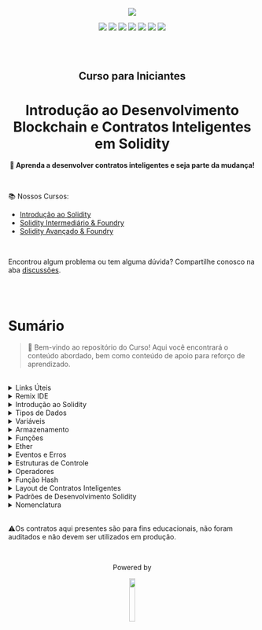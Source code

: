 <p align="center">
  <img src="https://blogger.googleusercontent.com/img/a/AVvXsEjUWPyYTDpJuajmaMWwVL235t05jfFd_jkUKR6N0ZKvhqpd6jhPwmFY-d5gCuFzThgvVrTg2mFce0l2GqxyrsXlyb8x6Cs-i7OdCuiQWDiI23n8sMH8b0e0ypL-gLx_6fXoUNtQ7eA30JlhUSM2M0x0aowilfSj1ORA40QYcLF2hj2kFScWIu2DLvAcCAw=s16000">
</p>

<p align="center">
  <a href="https://linktree.com/77innovationlabs" target="_blank"><img src="https://img.shields.io/badge/linktree-5b5b5b?style=for-the-badge&logo=linktree&logoColor=white" target="_blank"></a>
  <a href="https://www.linkedin.com/company/77innovationlabs/" target="_blank"><img src="https://img.shields.io/badge/-LinkedIn-3090E6?style=for-the-badge&logo=linkedin&logoColor=white" target="_blank"></a>
  <a href="https://www.77innovationlabs.com/" target="_blank"><img src="https://img.shields.io/badge/website-262262?style=for-the-badge&logo=www&logoColor=white"></a>
  <a href="https://www.instagram.com/77innovationlabs" target="_blank"><img src="https://img.shields.io/badge/instagram-5b5b5b?style=for-the-badge&logo=instagram&logoColor=white"></a>
  <a href="https://x.com/77innovationlab" target="_blank"><img src="https://img.shields.io/badge/x-3090E6?style=for-the-badge&logoColor=white"></a>
  <a href="https://discord.gg/H2UpdzbbRJ" target="_blank"><img src="https://img.shields.io/badge/discord-262262?style=for-the-badge&logo=discord&logoColor=white"></a>
  <a href="https://tiktok.com/@77innovationlabs" target="_blank"><img src="https://img.shields.io/badge/tiktok-5b5b5b?style=for-the-badge&logo=tiktok&logoColor=white"></a>
</p>

</br>
</br>

<div align="center">
<h2> 
  Curso para Iniciantes
</h2>

<h1>
  Introdução ao Desenvolvimento Blockchain e Contratos Inteligentes em Solidity
</h1>

<p align="center"><strong> 🚀 Aprenda a desenvolver contratos inteligentes e seja parte da mudança!</strong></p>

</div>

<br/>

📚 Nossos Cursos:

- [Introdução ao Solidity]()
- [Solidity Intermediário & Foundry]()
- [Solidity Avançado & Foundry]()

<br>

Encontrou algum problema ou tem alguma dúvida? Compartilhe conosco na aba [discussões](https:// ).

<br>
<br>

# Sumário

> 👋 Bem-vindo ao repositório do Curso! Aqui você encontrará o conteúdo abordado, bem como conteúdo de apoio para reforço de aprendizado.
<br>

<details>

<summary>Links Úteis</summary>

- [Licenças](https://spdx.org/licenses/)
- [Chainlist](https://chainlist.org/)
- [Testnet Faceuts](https://cloud.google.com/application/web3/faucet/ethereum/sepolia)
- [Documentação do Solidity](https://docs.soliditylang.org/en/stable/)
- [Timestamp Converter](https://www.unixtimestamp.com/)
- [The DAO Hack](https://blog.chain.link/reentrancy-attacks-and-the-dao-hack/)
- [Pull over Push](https://samczsun.com/two-rights-might-make-a-wrong/)

<br>
</details>

<details>

<summary>Remix IDE</summary>

</details>

<details>
<summary>Introdução ao Solidity</summary>

<ol>
<li>Licenças</li>
<li>Pragma</li>
</ol>
<br>
</details>

<details>
<summary>Tipos de Dados</summary>
<ol>
<li>Tipos de Valor</li>
<li>Tipos de Referência</li>
<li></li>
</ol>
<br>
</details>

<details>
<summary>Variáveis</summary>
<ol>
<li>Visibilidade</li>
<li>Tipos</li>
</ol>
<br>
</details>

<details>
<summary>Armazenamento</summary>
<ol>
<li>Storage</li>
<li>Memory</li>
<li>Calldata</li>
</ol>
<br>
</details>

<details>
<summary>Funções</summary>
<ol>
<li>Estrutura</li>
<li>Visibilidade</li>
<li>Comportamento</li>
<li>Constructor</li>
<li>Modificadores</li>
</ol>
<br>
</details>

<details>
<summary>Ether</summary>
<ol>
<li>Variáveis Globais</li>
<li>Extensões do `address`</li>
<li>Envio e Recebimento de ether</li>
</ol>
<br>
</details>

<details>
<summary>Eventos e Erros</summary>
<ol>
<li> Utilização e Importância</li>
<li> Declaração de Eventos e Erros</li>
<li> Manipulação de Erros</li>
<li> Boas Práticas </li>
</ol>
<br>
</details>

<details>
<summary>Estruturas de Controle</summary>
<ol>
<li>If</li>
<li>Else</li>
<li>Loop</li>
<li>Controle de Fluxo</li>
</ol>
<br>
</details>

<details>
<summary>Operadores</summary>
<ol>
<li>Relações</li>
<li>Lógicos</li>
<li>De Atribuição</li>
<li>Condicional</li>
</ol>
<br>
</details>

<details>
<summary>Função Hash</summary>
<ol>
<li>keccak256</li>
</ol>
<br>
</details>

<details>
<summary>Layout de Contratos Inteligentes</summary>
<ol>
<li>Boas Práticas</li>
<li>Organização do Escopo do Contrato</li>
</ol>
<br>
</details>

<details>
<summary>Padrões de Desenvolvimento Solidity</summary>

<ol>
<li>CEI</li>
<li>Pull over Push</li>
<li>Controle de Acesso</li>
<li>State Machine</li>
<li>Lista de Endereços</li>
<li>Comparação de Strings</li>
</ol>
<br>
</details>

<details>
<summary>Nomenclatura</summary>

<ol>
<li>Nomenclatura de Funções</li>
<li>Nomenclatura de Variáveis</li>
<li>Nomenclatura de Erros e Eventos</li>
</ol>
<br>
</details>

<br>

⚠️Os contratos aqui presentes são para fins educacionais, não foram auditados e não devem ser utilizados em produção.

<br>

<div align="center">
  <p> Powered by </p>
  <img src="https://blogger.googleusercontent.com/img/a/AVvXsEgKM5h5oO-Jl7faARzR0q2tF3_zCRIQ_Rb6CpwpyMuPg9rsqx_QbcuyHXrV5mO8Jp6qexGsHomTpyqwKqPUucLPmuAF39dyqsdyFBXYvmqzIXOC-9GU3ylyFpR2mn7KmSnuoNhfmmw1DRL3cuqLGDVpNmCF9MCrlivTQH0Xq3NJcAKPR-2GuQHLvX9WMls=s16000" width="15%">
</div>
